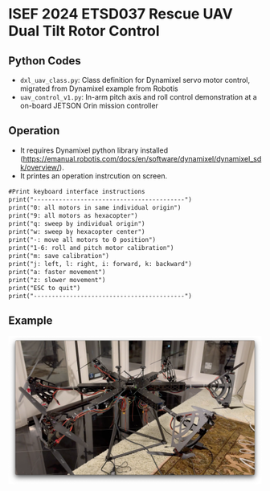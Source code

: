 # ISEF 2024 ETSD037 Rescue UAV Dual Tilt Rotor Control
## Python Codes
- `dxl_uav_class.py`: Class definition for Dynamixel servo motor control, migrated from Dynamixel example from Robotis
- `uav_control_v1.py`: In-arm pitch axis and roll control demonstration at a on-board JETSON Orin mission controller
## Operation
- It requires Dynamixel python library installed (https://emanual.robotis.com/docs/en/software/dynamixel/dynamixel_sdk/overview/).
- It printes an operation instrcution on screen.
```
#Print keyboard interface instructions
print("------------------------------------------")
print("0: all motors in same individual origin")
print("9: all motors as hexacopter")
print("q: sweep by individual origin")
print("w: sweep by hexacopter center")
print("-: move all motors to 0 position")
print("1-6: roll and pitch motor calibration")
print("m: save calibration")
print("j: left, l: right, i: forward, k: backward")
print("a: faster movement")
print("z: slower movement")
print("ESC to quit")
print("------------------------------------------")
```
## Example
![sample image](https://github.com/Cinderpe1t/ISEF_UAV_rescue_tilt_rotor/blob/main/Dual-axis%20tilt%20rotor%20test.png)
